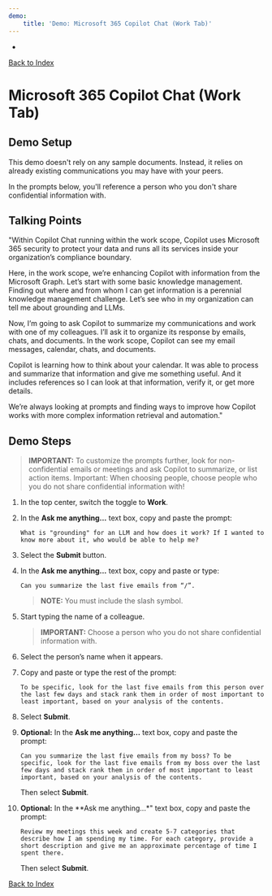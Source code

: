 ```yaml
---
demo:
    title: 'Demo: Microsoft 365 Copilot Chat (Work Tab)'
---
```

-

[Back to Index](https://microsoftlearning.github.io/Microsoft-Copilot-Immersion-Experience-GOV/)

# Microsoft 365 Copilot Chat (Work Tab)

## Demo Setup

This demo doesn't rely on any sample documents. Instead, it relies on already existing communications you may have with your peers. 

In the prompts below, you'll reference a person who you don't share confidential information with.

## Talking Points

"Within Copilot Chat running within the work scope, Copilot uses Microsoft 365 security to protect your data and runs all its services inside your organization’s compliance boundary.

Here, in the work scope, we’re enhancing Copilot with information from the Microsoft Graph. Let’s start with some basic knowledge management. Finding out where and from whom I can get information is a perennial knowledge management challenge. Let’s see who in my organization can tell me about grounding and LLMs.

Now, I’m going to ask Copilot to summarize my communications and work with one of my colleagues. I’ll ask it to organize its response by emails, chats, and documents. In the work scope, Copilot can see my email messages, calendar, chats, and documents.

Copilot is learning how to think about your calendar. It was able to process and summarize that information and give me something useful. And it includes references so I can look at that information, verify it, or get more details.

We’re always looking at prompts and finding ways to improve how Copilot works with more complex information retrieval and automation."

## Demo Steps

> **IMPORTANT:** To customize the prompts further, look for non-confidential emails or meetings and ask Copilot to summarize, or list action items. Important: When choosing people, choose people who you do not share confidential information with!

1. In the top center, switch the toggle to **Work**.

1. In the **Ask me anything...** text box, copy and paste the prompt: 

    ```text
    What is "grounding" for an LLM and how does it work? If I wanted to know more about it, who would be able to help me?
    ```

1. Select the **Submit** button.

1. In the **Ask me anything...** text box, copy and paste or type: 

    ```text
    Can you summarize the last five emails from “/”.
    ```
    > **NOTE:** You must include the slash symbol.

1. Start typing the name of a colleague.

    > **IMPORTANT:** Choose a person who you do not share confidential information with.

1. Select the person’s name when it appears.
1. Copy and paste or type the rest of the prompt:

    ```text
    To be specific, look for the last five emails from this person over the last few days and stack rank them in order of most important to least important, based on your analysis of the contents.
    ```

1. Select **Submit**.

1. **Optional:** In the **Ask me anything...** text box, copy and paste the prompt:

    ```text
    Can you summarize the last five emails from my boss? To be specific, look for the last five emails from my boss over the last few days and stack rank them in order of most important to least important, based on your analysis of the contents.
    ```

    Then select **Submit**.

1. **Optional:** In the **Ask me anything...*" text box, copy and paste the prompt:

    ```text
    Review my meetings this week and create 5-7 categories that describe how I am spending my time. For each category, provide a short description and give me an approximate percentage of time I spent there.
    ```

    Then select **Submit**.

[Back to Index](https://microsoftlearning.github.io/Microsoft-Copilot-Immersion-Experience-GOV/)
